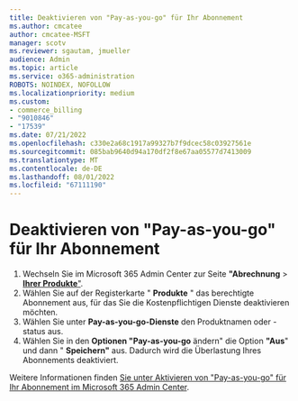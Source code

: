 ```yaml
---
title: Deaktivieren von "Pay-as-you-go" für Ihr Abonnement
ms.author: cmcatee
author: cmcatee-MSFT
manager: scotv
ms.reviewer: sgautam, jmueller
audience: Admin
ms.topic: article
ms.service: o365-administration
ROBOTS: NOINDEX, NOFOLLOW
ms.localizationpriority: medium
ms.custom:
- commerce_billing
- "9010846"
- "17539"
ms.date: 07/21/2022
ms.openlocfilehash: c330e2a68c1917a99327b7f9dcec58c03927561e
ms.sourcegitcommit: 085bab9640d94a170df2f8e67aa05577d7413009
ms.translationtype: MT
ms.contentlocale: de-DE
ms.lasthandoff: 08/01/2022
ms.locfileid: "67111190"
---
```

# <a name="disabling-pay-as-you-go-on-your-subscription"></a>Deaktivieren von "Pay-as-you-go" für Ihr Abonnement

1. Wechseln Sie im Microsoft 365 Admin Center zur Seite **"Abrechnung** > [**Ihrer Produkte**"](https://go.microsoft.com/fwlink/p/?linkid=842054).
2. Wählen Sie auf der Registerkarte " **Produkte** " das berechtigte Abonnement aus, für das Sie die Kostenpflichtigen Dienste deaktivieren möchten.
3. Wählen Sie unter **Pay-as-you-go-Dienste** den Produktnamen oder -status aus.
4. Wählen Sie in den **Optionen "Pay-as-you-go** ändern" die Option **"Aus**" und dann " **Speichern"** aus. Dadurch wird die Überlastung Ihres Abonnements deaktiviert.

Weitere Informationen finden [Sie unter Aktivieren von "Pay-as-you-go" für Ihr Abonnement im Microsoft 365 Admin Center](https://docs.microsoft.com/microsoft-365/commerce/subscriptions/manage-pay-as-you-go-services).